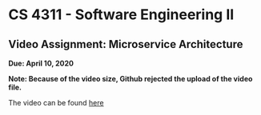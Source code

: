 # CS 4311 - Software Engineering II

## Video Assignment: Microservice Architecture

**Due: April 10, 2020**

**Note: Because of the video size, Github rejected the upload of the video file.**

The video can be found [here](https://drive.google.com/open?id=1EnM58TdNwv9IRUZy3HM5F1xHsCBQmB6u)

